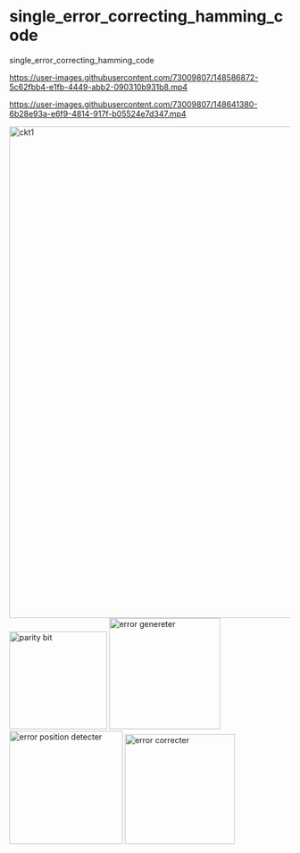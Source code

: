 # single_error_correcting_hamming_code
single_error_correcting_hamming_code


https://user-images.githubusercontent.com/73009807/148586872-5c62fbb4-e1fb-4449-abb2-090310b931b8.mp4






https://user-images.githubusercontent.com/73009807/148641380-6b28e93a-e6f9-4814-917f-b05524e7d347.mp4


<img width="881" alt="ckt1" src="https://user-images.githubusercontent.com/73009807/148588400-fd3913b8-8ed3-4263-ae5d-ca26815116ea.png">
<img width="175" alt="parity bit " src="https://user-images.githubusercontent.com/73009807/148588419-cd12bda5-0d1a-4785-98fe-fada482dc74c.png">
<img width="199" alt="error genereter" src="https://user-images.githubusercontent.com/73009807/148588432-d347965e-5a4a-4b31-8d80-bf04d876ac86.png">
<img width="203" alt="error position detecter" src="https://user-images.githubusercontent.com/73009807/148588442-6a70baf5-3741-442d-a394-0587f137997f.png">
<img width="197" alt="error correcter" src="https://user-images.githubusercontent.com/73009807/148588451-66c1f371-9386-47c3-a7fa-b6493c8ce14a.png">
